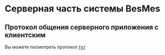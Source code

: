 # Серверная часть системы BesMes

## Протокол общения серверного приложения с клиентским
Вы можете посмотреть протокол [тут](docs/bes_protocol.md)
